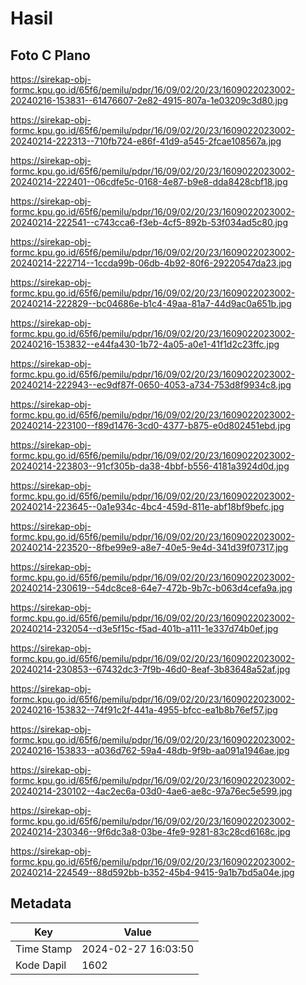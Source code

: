 # Hasil

## Foto C Plano

https://sirekap-obj-formc.kpu.go.id/65f6/pemilu/pdpr/16/09/02/20/23/1609022023002-20240216-153831--61476607-2e82-4915-807a-1e03209c3d80.jpg

https://sirekap-obj-formc.kpu.go.id/65f6/pemilu/pdpr/16/09/02/20/23/1609022023002-20240214-222313--710fb724-e86f-41d9-a545-2fcae108567a.jpg

https://sirekap-obj-formc.kpu.go.id/65f6/pemilu/pdpr/16/09/02/20/23/1609022023002-20240214-222401--06cdfe5c-0168-4e87-b9e8-dda8428cbf18.jpg

https://sirekap-obj-formc.kpu.go.id/65f6/pemilu/pdpr/16/09/02/20/23/1609022023002-20240214-222541--c743cca6-f3eb-4cf5-892b-53f034ad5c80.jpg

https://sirekap-obj-formc.kpu.go.id/65f6/pemilu/pdpr/16/09/02/20/23/1609022023002-20240214-222714--1ccda99b-06db-4b92-80f6-29220547da23.jpg

https://sirekap-obj-formc.kpu.go.id/65f6/pemilu/pdpr/16/09/02/20/23/1609022023002-20240214-222829--bc04686e-b1c4-49aa-81a7-44d9ac0a651b.jpg

https://sirekap-obj-formc.kpu.go.id/65f6/pemilu/pdpr/16/09/02/20/23/1609022023002-20240216-153832--e44fa430-1b72-4a05-a0e1-41f1d2c23ffc.jpg

https://sirekap-obj-formc.kpu.go.id/65f6/pemilu/pdpr/16/09/02/20/23/1609022023002-20240214-222943--ec9df87f-0650-4053-a734-753d8f9934c8.jpg

https://sirekap-obj-formc.kpu.go.id/65f6/pemilu/pdpr/16/09/02/20/23/1609022023002-20240214-223100--f89d1476-3cd0-4377-b875-e0d802451ebd.jpg

https://sirekap-obj-formc.kpu.go.id/65f6/pemilu/pdpr/16/09/02/20/23/1609022023002-20240214-223803--91cf305b-da38-4bbf-b556-4181a3924d0d.jpg

https://sirekap-obj-formc.kpu.go.id/65f6/pemilu/pdpr/16/09/02/20/23/1609022023002-20240214-223645--0a1e934c-4bc4-459d-811e-abf18bf9befc.jpg

https://sirekap-obj-formc.kpu.go.id/65f6/pemilu/pdpr/16/09/02/20/23/1609022023002-20240214-223520--8fbe99e9-a8e7-40e5-9e4d-341d39f07317.jpg

https://sirekap-obj-formc.kpu.go.id/65f6/pemilu/pdpr/16/09/02/20/23/1609022023002-20240214-230619--54dc8ce8-64e7-472b-9b7c-b063d4cefa9a.jpg

https://sirekap-obj-formc.kpu.go.id/65f6/pemilu/pdpr/16/09/02/20/23/1609022023002-20240214-232054--d3e5f15c-f5ad-401b-a111-1e337d74b0ef.jpg

https://sirekap-obj-formc.kpu.go.id/65f6/pemilu/pdpr/16/09/02/20/23/1609022023002-20240214-230853--67432dc3-7f9b-46d0-8eaf-3b83648a52af.jpg

https://sirekap-obj-formc.kpu.go.id/65f6/pemilu/pdpr/16/09/02/20/23/1609022023002-20240216-153832--74f91c2f-441a-4955-bfcc-ea1b8b76ef57.jpg

https://sirekap-obj-formc.kpu.go.id/65f6/pemilu/pdpr/16/09/02/20/23/1609022023002-20240216-153833--a036d762-59a4-48db-9f9b-aa091a1946ae.jpg

https://sirekap-obj-formc.kpu.go.id/65f6/pemilu/pdpr/16/09/02/20/23/1609022023002-20240214-230102--4ac2ec6a-03d0-4ae6-ae8c-97a76ec5e599.jpg

https://sirekap-obj-formc.kpu.go.id/65f6/pemilu/pdpr/16/09/02/20/23/1609022023002-20240214-230346--9f6dc3a8-03be-4fe9-9281-83c28cd6168c.jpg

https://sirekap-obj-formc.kpu.go.id/65f6/pemilu/pdpr/16/09/02/20/23/1609022023002-20240214-224549--88d592bb-b352-45b4-9415-9a1b7bd5a04e.jpg


## Metadata

| Key        | Value               |
| ---------- | ------------------- |
| Time Stamp | 2024-02-27 16:03:50 |
| Kode Dapil | 1602                |



